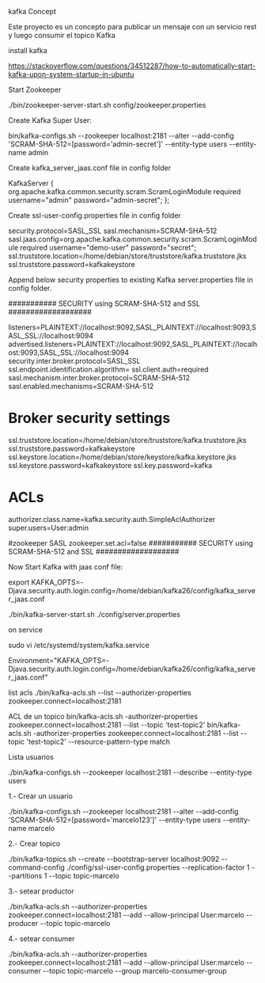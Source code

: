 kafka Concept


Este proyecto es un concepto para publicar un mensaje con un servicio rest y luego consumir el topico Kafka



install kafka

https://stackoverflow.com/questions/34512287/how-to-automatically-start-kafka-upon-system-startup-in-ubuntu


Start Zookeeper

./bin/zookeeper-server-start.sh config/zookeeper.properties

Create Kafka Super User:

bin/kafka-configs.sh --zookeeper localhost:2181 --alter --add-config 'SCRAM-SHA-512=[password='admin-secret']' --entity-type users --entity-name admin


Create kafka_server_jaas.conf file in config folder

KafkaServer {
org.apache.kafka.common.security.scram.ScramLoginModule required
username="admin"
password="admin-secret";
};

Create ssl-user-config.properties file in config folder

security.protocol=SASL_SSL
sasl.mechanism=SCRAM-SHA-512
sasl.jaas.config=org.apache.kafka.common.security.scram.ScramLoginModule required username="demo-user" password="secret";
ssl.truststore.location=/home/debian/store/truststore/kafka.truststore.jks
ssl.truststore.password=kafkakeystore


Append below security properties to existing Kafka server.properties file in config folder.


########### SECURITY using SCRAM-SHA-512 and SSL ###################

listeners=PLAINTEXT://localhost:9092,SASL_PLAINTEXT://localhost:9093,SASL_SSL://localhost:9094
advertised.listeners=PLAINTEXT://localhost:9092,SASL_PLAINTEXT://localhost:9093,SASL_SSL://localhost:9094
security.inter.broker.protocol=SASL_SSL
ssl.endpoint.identification.algorithm=
ssl.client.auth=required
sasl.mechanism.inter.broker.protocol=SCRAM-SHA-512
sasl.enabled.mechanisms=SCRAM-SHA-512

# Broker security settings
ssl.truststore.location=/home/debian/store/truststore/kafka.truststore.jks
ssl.truststore.password=kafkakeystore
ssl.keystore.location=/home/debian/store/keystore/kafka.keystore.jks
ssl.keystore.password=kafkakeystore
ssl.key.password=kafka

# ACLs
authorizer.class.name=kafka.security.auth.SimpleAclAuthorizer
super.users=User:admin

#zookeeper SASL
zookeeper.set.acl=false
########### SECURITY using SCRAM-SHA-512 and SSL ###################



Now Start Kafka with jaas conf file:

export KAFKA_OPTS=-Djava.security.auth.login.config=/home/debian/kafka26/config/kafka_server_jaas.conf

./bin/kafka-server-start.sh ./config/server.properties

on service

sudo vi /etc/systemd/system/kafka.service

Environment="KAFKA_OPTS=-Djava.security.auth.login.config=/home/debian/kafka26/config/kafka_server_jaas.conf"



list acls
./bin/kafka-acls.sh --list --authorizer-properties zookeeper.connect=localhost:2181

ACL de un topico
bin/kafka-acls.sh -authorizer-properties zookeeper.connect=localhost:2181 --list --topic 'test-topic2'
bin/kafka-acls.sh -authorizer-properties zookeeper.connect=localhost:2181 --list --topic 'test-topic2' --resource-pattern-type match

Lista usuarios

./bin/kafka-configs.sh --zookeeper localhost:2181 --describe --entity-type users 




1.- Crear un usuario

 ./bin/kafka-configs.sh --zookeeper localhost:2181 --alter --add-config 'SCRAM-SHA-512=[password='marcelo123']' --entity-type users --entity-name marcelo

2.- Crear topico


./bin/kafka-topics.sh --create --bootstrap-server localhost:9092 --command-config ./config/ssl-user-config.properties --replication-factor 1 --partitions 1 --topic topic-marcelo
 
 
 3.- setear productor
 
 ./bin/kafka-acls.sh --authorizer-properties zookeeper.connect=localhost:2181 --add --allow-principal User:marcelo --producer --topic topic-marcelo
 

4.- setear consumer

./bin/kafka-acls.sh --authorizer-properties zookeeper.connect=localhost:2181 --add --allow-principal User:marcelo --consumer --topic topic-marcelo --group marcelo-consumer-group

